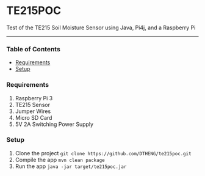 # TE215POC

Test of the TE215 Soil Moisture Sensor using Java, Pi4j, and a Raspberry Pi

- - -

### Table of Contents

* [Requirements](#requirements)
* [Setup](#setup)


### Requirements

1. Raspberry Pi 3
1. TE215 Sensor
1. Jumper Wires
1. Micro SD Card
1. 5V 2A Switching Power Supply

### Setup

1. Clone the project `git clone https://github.com/DTHENG/te215poc.git`
1. Compile the app `mvn clean package`
1. Run the app `java -jar target/te215poc.jar`
